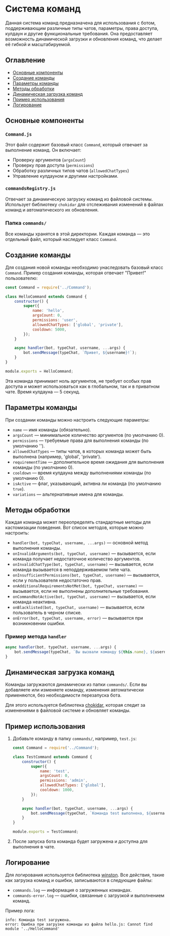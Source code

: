 
# Система команд

Данная система команд предназначена для использования с ботом, поддерживающим различные типы чатов, параметры, права доступа, кулдаун и другие функциональные требования. Она предоставляет возможность динамической загрузки и обновления команд, что делает её гибкой и масштабируемой.

## Оглавление

- [Основные компоненты](#основные-компоненты)
- [Создание команды](#создание-команды)
- [Параметры команды](#параметры-команды)
- [Методы обработки](#методы-обработки)
- [Динамическая загрузка команд](#динамическая-загрузка-команд)
- [Пример использования](#пример-использования)
- [Логирование](#логирование)

## Основные компоненты

### `Command.js`

Этот файл содержит базовый класс `Command`, который отвечает за выполнение команд. Он включает:

- Проверку аргументов (`argsCount`)
- Проверку прав доступа (`permissions`)
- Обработку различных типов чатов (`allowedChatTypes`)
- Управление кулдауном и другими настройками.

### `commandsRegistry.js`

Отвечает за динамическую загрузку команд из файловой системы. Использует библиотеку `chokidar` для отслеживания изменений в файлах команд и автоматического их обновления.

### Папка `commands/`

Все команды хранятся в этой директории. Каждая команда — это отдельный файл, который наследует класс `Command`.

## Создание команды

Для создания новой команды необходимо унаследовать базовый класс `Command`. Пример создания команды, которая отвечает "Привет!" пользователю:

```javascript
const Command = require('../Command');

class HelloCommand extends Command {
    constructor() {
        super({
            name: 'hello',
            argsCount: 0,
            permissions: 'user',
            allowedChatTypes: ['global', 'private'],
            cooldown: 5000,
        });
    }

    async handler(bot, typeChat, username, ...args) {
        bot.sendMessage(typeChat, `Привет, ${username}!`);
    }
}

module.exports = HelloCommand;
```

Эта команда принимает ноль аргументов, не требует особых прав доступа и может использоваться как в глобальном, так и в приватном чате. Время кулдауна — 5 секунд.

## Параметры команды

При создании команды можно настроить следующие параметры:

- `name` — имя команды (обязательно).
- `argsCount` — минимальное количество аргументов (по умолчанию 0).
- `permissions` — требуемые права для выполнения команды (по умолчанию '').
- `allowedChatTypes` — типы чатов, в которых команда может быть выполнена (например, 'global', 'private').
- `requirementTime` — дополнительное время ожидания для выполнения команды (по умолчанию 0).
- `cooldown` — время кулдауна между выполнениями команды (по умолчанию 0).
- `isActive` — флаг, указывающий, активна ли команда (по умолчанию `true`).
- `variations` — альтернативные имена для команды.

## Методы обработки

Каждая команда может переопределять стандартные методы для кастомизации поведения. Вот список методов, которые можно настроить:

- `handler(bot, typeChat, username, ...args)` — основной метод выполнения команды.
- `onInvalidArguments(bot, typeChat, username)` — вызывается, если команда получает недостаточное количество аргументов.
- `onInvalidChatType(bot, typeChat, username)` — вызывается, если команда вызывается в неподдерживаемом типе чата.
- `onInsufficientPermissions(bot, typeChat, username)` — вызывается, если у пользователя недостаточно прав.
- `onAdditionalRequirementsNotMet(bot, typeChat, username)` — вызывается, если не выполнены дополнительные требования.
- `onCommandNotActive(bot, typeChat, username)` — вызывается, если команда неактивна.
- `onBlacklisted(bot, typeChat, username)` — вызывается, если пользователь в черном списке.
- `onError(bot, typeChat, username, error)` — вызывается при возникновении ошибки.

### Пример метода `handler`

```javascript
async handler(bot, typeChat, username, ...args) {
    bot.sendMessage(typeChat, `Вы вызвали команду ${this.name}, ${username}!`);
}
```

## Динамическая загрузка команд

Команды загружаются динамически из папки `commands/`. Если вы добавляете или изменяете команду, изменения автоматически применяются, без необходимости перезапуска бота.

Для этого используется библиотека [chokidar](https://github.com/paulmillr/chokidar), которая следит за изменениями в файловой системе и обновляет команды.

## Пример использования

1. Добавьте команду в папку `commands/`, например, `test.js`:

   ```javascript
   const Command = require('../Command');

   class TestCommand extends Command {
       constructor() {
           super({
               name: 'test',
               argsCount: 0,
               permissions: 'admin',
               allowedChatTypes: ['global'],
               cooldown: 1000,
           });
       }

       async handler(bot, typeChat, username, ...args) {
           bot.sendMessage(typeChat, `Команда test выполнена, ${username}!`);
       }
   }

   module.exports = TestCommand;
   ```

2. После запуска бота команда будет загружена и доступна для выполнения в чате.

## Логирование

Для логирования используется библиотека [winston](https://github.com/winstonjs/winston). Все действия, такие как загрузка команд и ошибки, записываются в следующие файлы:

- `commands.log` — информация о загруженных командах.
- `commands-error.log` — ошибки, связанные с загрузкой и выполнением команд.

Пример лога:

```
info: Команда test загружена.
error: Ошибка при загрузке команды из файла hello.js: Cannot find module '../HelloCommand'
```
